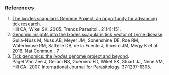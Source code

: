 ### References

1.  [The Ixodes scapularis Genome Project: an opportunity for advancing
    tick research](http://europepmc.org/abstract/MED/15780833).\
    Hill CA, Wikel SK. 2005. Trends Parasitol.. 21(4):151.
2.  [Genomic insights into the Ixodes scapularis tick vector of Lyme
    disease](http://europepmc.org/abstract/MED/26856261).\
    Gulia-Nuss M, Nuss AB, Meyer JM, Sonenshine DE, Roe RM, Waterhouse
    RM, Sattelle DB, de la Fuente J, Ribeiro JM, Megy K et al. 2016. Nat
    Commun.. 7
3.  [Tick genomics: the *Ixodes* genome project and
    beyond](http://europepmc.org/abstract/MED/17624352).\
    Pagel Van Zee J, Geraci NS, Guerrero FD, Wikel SK, Stuart JJ, Nene
    VM, Hill CA. 2007. International Journal for Parasitology.
    37:1297-1305.
